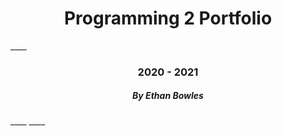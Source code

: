 <h1 align="center">Programming 2 Portfolio</h1>
____
<h3 align="center">2020 - 2021</h3>
<h5 align="center">By Ethan Bowles</h5>
____
____
